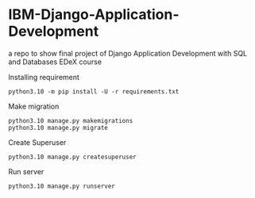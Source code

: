 # IBM-Django-Application-Development
a repo to show final project of Django Application Development with SQL and Databases EDeX course



Installing requirement

```
python3.10 -m pip install -U -r requirements.txt
```


Make migration

```
python3.10 manage.py makemigrations
python3.10 manage.py migrate
```


Create Superuser

```
python3.10 manage.py createsuperuser
```

Run server

```
python3.10 manage.py runserver
```
